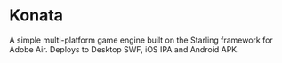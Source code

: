 Konata
======
A simple multi-platform game engine built on the Starling framework for Adobe Air.   Deploys to Desktop SWF, iOS IPA and Android APK.